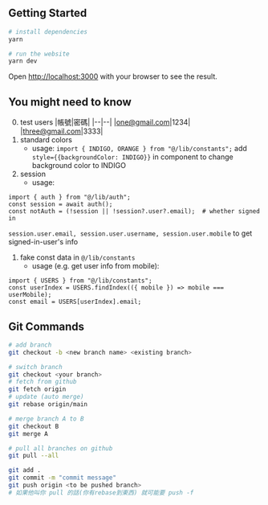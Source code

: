 ## Getting Started
```bash
# install dependencies
yarn 

# run the website
yarn dev
```
Open [http://localhost:3000](http://localhost:3000) with your browser to see the result.

## You might need to know
0. test users
  |帳號|密碼|
  |--|--|
  |one@gmail.com|1234|
  |three@gmail.com|3333|
1. standard colors
    - usage:
```import { INDIGO, ORANGE } from "@/lib/constants";```
add `style={{backgroundColor: INDIGO}}` in component to change background color to INDIGO
1. session
    - usage:
```
import { auth } from "@/lib/auth";
const session = await auth();
const notAuth = (!session || !session?.user?.email);  # whether signed in
```
`session.user.email, session.user.username, session.user.mobile` to get signed-in-user's info
1. fake const data in `@/lib/constants`
    - usage (e.g. get user info from mobile):
```
import { USERS } from "@/lib/constants";
const userIndex = USERS.findIndex(({ mobile }) => mobile === userMobile);
const email = USERS[userIndex].email;
```

## Git Commands
```bash
# add branch
git checkout -b <new branch name> <existing branch>

# switch branch
git checkout <your branch>
# fetch from github
git fetch origin
# update (auto merge)
git rebase origin/main

# merge branch A to B
git checkout B
git merge A

# pull all branches on github
git pull --all

git add .
git commit -m "commit message"
git push origin <to be pushed branch>
# 如果他叫你 pull 的話(你有rebase到東西) 就可能要 push -f
```